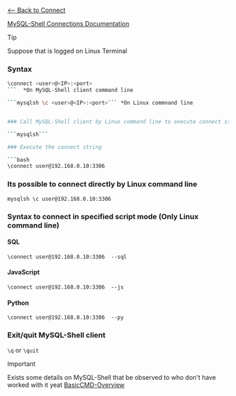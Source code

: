 [<-- Back to Connect](https://github.com/mtemporim/Databases/tree/main/MySQL/MySQL-Shell/Connect)

[MySQL-Shell Connections Documentation](https://dev.mysql.com/doc/mysql-shell/8.0/en/mysql-shell-connections.html)


>[!TIP]
>
> Suppose that is logged on Linux Terminal


### Syntax 
```bash
\connect <user>@<IP>:<port>
```  *On MySQL-Shell client command line 

```mysqlsh \c <user>@<IP>:<port>``` *On Linux commnand line


### Call MySQL-Shell client by Linux command line to execute connect string 

```mysqlsh```

### Execute the connect string 

```bash
\connect user@192.168.0.10:3306
```


### Its possible to connect directly by Linux command line 

```mysqlsh \c user@192.168.0.10:3306```


### Syntax to connect in specified script mode (Only Linux command line)

#### SQL 
```\connect user@192.168.0.10:3306  --sql```

#### JavaScript 
```\connect user@192.168.0.10:3306  --js```

#### Python 
```\connect user@192.168.0.10:3306  --py```



### Exit/quit MySQL-Shell client
```\q``` or  ```\quit```


>[!IMPORTANT]
>
> Exists some details on MySQL-Shell that be observed to who don't have worked with it yeat [BasicCMD-Overview](https://github.com/mtemporim/Databases/blob/main/MySQL/MySQL-Shell/Overview/BasicCMD-Overview.md)


